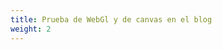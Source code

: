 ```yaml
---
title: Prueba de WebGl y de canvas en el blog
weight: 2
---
```


<!-- TODO: Move to projects -->

<canvas id="canvas" height="600" width="600"></canvas>
<script>
function main() {
    const canvas = document.getElementById("canvas");
    const gl = canvas.getContext("webgl");

    if (gl === null) {
        alert("Unable to initialize WebGL");
        return;
    }

    let r = 0.0;

    setInterval(() => {
        if (r >= 0.0 && r <= 1.0) {
            r += 0.1;
        } else {
            r = 0.0;
        }

        // Color para limpiar la pantalla
        gl.clearColor(r, 0.0, 0.0, 1.0);
        // Limpia el buffer con el color especificado
        gl.clear(gl.COLOR_BUFFER_BIT);
    }, 100);
}

window.onload = main;
</script>
